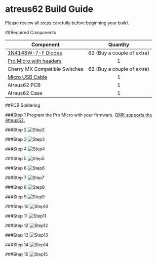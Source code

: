 # atreus62 Build Guide

Please review all steps carefully before beginning your build.

##Required Components

|Component|Quantity|
|---------|:--------:|
|[1N4148W-7-F Diodes](http://www.mouser.com/Search/ProductDetail.aspx?R=1N4148W-7-Fvirtualkey62110000virtualkey621-1N4148W-F) |62 (Buy a couple of extra)|
|[Pro Micro with headers](https://www.amazon.com/OSOYOO-ATmega32U4-arduino-Leonardo-ATmega328/dp/B012FOV17O)|1|
|Cherry MX Compatible Switches|62 (Buy a couple of extra)|
|[Micro USB Cable](https://www.amazon.com/AmazonBasics-Micro-USB-USB-2-0-Cable/dp/B013PVKXTS/)|1|
|Atreus62 PCB|1|
|Atreus62 Case|1|

##PCB Soldering

###Step 1
Program the Pro Micro with your firmware. [QMK supports the Atreus62.](https://github.com/jackhumbert/qmk_firmware)

###Step 2
![Step2](../images/build-guide/dllhost_2016-11-21_22-51-45.png)

###Step 3
![Step3](../images/build-guide/dllhost_2016-11-21_22-59-10.png)

###Step 4
![Step4](../images/build-guide/dllhost_2016-11-21_23-00-56.png)

###Step 5
![Step5](../images/build-guide/dllhost_2016-11-21_23-03-54.png)

###Step 6
![Step6](../images/build-guide/dllhost_2016-11-21_23-05-16.png)

###Step 7
![Step7](../images/build-guide/dllhost_2016-11-21_23-06-24.png)

###Step 8
![Step8](../images/build-guide/dllhost_2016-11-21_23-08-04.png)

###Step 9
![Step9](../images/build-guide/dllhost_2016-11-21_23-09-25.png)

###Step 10
![Step10](../images/build-guide/dllhost_2016-11-21_23-10-06.png)

###Step 11
![Step11](../images/build-guide/dllhost_2016-11-21_23-11-00.png)

###Step 12
![Step12](../images/build-guide/dllhost_2016-11-21_23-13-11.png)

###Step 13
![Step13](../images/build-guide/dllhost_2016-11-21_23-14-05.png)

###Step 14
![Step14](../images/build-guide/dllhost_2016-11-21_23-15-18.png)

###Step 15
![Step15](../images/build-guide/dllhost_2016-11-21_23-15-51.png)
